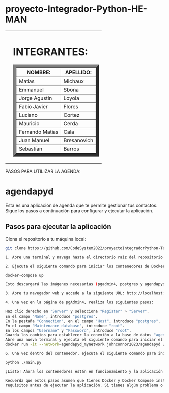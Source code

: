 # proyecto-Integrador-Python-HE-MAN
<table cellspacing="30">
  <tr>
    <td>
      <img src="https://i.pinimg.com/474x/5d/24/be/5d24be6044bbab9b9207c3521405bece.jpg" alt="">
    </td>
    <td>
      <h1>INTEGRANTES:</h1>
      <table border="10">
        <tr>
          <th>NOMBRE:</th>
          <th>APELLIDO:</th>
        </tr>
        <tr>
          <td>Matias</td>
          <td>Michaux</td>
        </tr>
        <tr>
          <td>Emmanuel</td>
          <td>Sbona</td>
        </tr>
        <tr>
          <td>Jorge Agustin</td>
          <td>Loyola</td>
        </tr>
        <tr>
          <td>Fabio Javier</td>
          <td>Flores</td>
        </tr>
        <tr>
          <td>Luciano</td>
          <td>Cortez</td>
        </tr>
        <tr>
          <td>Mauricio</td>
          <td>Cerda</td>
        </tr>
        <tr>
          <td>Fernando Matias</td>
          <td>Cala</td>
        </tr>
        <tr>
          <td>Juan Manuel</td>
          <td>Bresanovich</td>
        </tr>
        <tr>
          <td>Sebastían</td>
          <td>Barros</td>
        </tr>
      </table>
    </td>
  </tr>
</table>


PASOS PARA UTILIZAR LA AGENDA:

# agendapyd

Esta es una aplicación de agenda que te permite gestionar tus contactos. Sigue los pasos a continuación para configurar y ejecutar la aplicación.

## Pasos para ejecutar la aplicación

Clona el repositorio a tu máquina local:

   ```bash
   git clone https://github.com/CodeSystem2022/proyectoIntegradorPython-TercerSemestre-HE-MAN.git

1. Abre una terminal y navega hasta el directorio raíz del repositorio clonado.

2. Ejecuta el siguiente comando para iniciar los contenedores de Docker:

   docker-compose up

Esto descargará las imágenes necesarias (pgadmin4, postgres y agendapyd) y creará los contenedores correspondientes.

3. Abre tu navegador web y accede a la siguiente URL: http://localhost:5050

4. Una vez en la página de pgAdmin4, realiza los siguientes pasos:

Haz clic derecho en "Server" y selecciona "Register" > "Server".
En el campo "Name", introduce "postgres".
En la pestaña "Connection", en el campo "Host", introduce "postgres".
En el campo "Maintenance database", introduce "root".
En los campos "Username" y "Password", introduce "root".
Guarda los cambios para establecer la conexión a la base de datos "agenda.db".
Abre una nueva terminal y ejecuta el siguiente comando para iniciar el contenedor de agendapyd en una terminal bash:
  docker run -it --network=agendapyd_mynetwork johnconnor2023/agendapyd /bin/bash

6. Una vez dentro del contenedor, ejecuta el siguiente comando para iniciar la aplicación de agenda:

   python ./main.py

¡Listo! Ahora los contenedores están en funcionamiento y la aplicación de agenda está ejecutándose.

Recuerda que estos pasos asumen que tienes Docker y Docker Compose instalados en tu máquina. Asegúrate de cumplir con los 
requisitos antes de ejecutar la aplicación. Si tienes algún problema o pregunta, no dudes en abrir un issue en este repositorio!!






